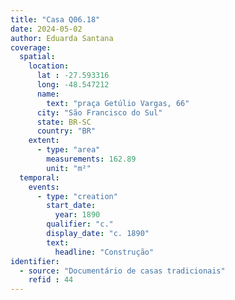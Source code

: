 ```yaml
---
title: "Casa Q06.18"
date: 2024-05-02
author: Eduarda Santana
coverage:
  spatial:
    location:
      lat : -27.593316
      long: -48.547212
      name: 
        text: "praça Getúlio Vargas, 66"
      city: "São Francisco do Sul"
      state: BR-SC
      country: "BR"
    extent:
      - type: "area"
        measurements: 162.89
        unit: "m²"
  temporal:
    events:
      - type: "creation"
        start_date:
          year: 1890
        qualifier: "c."
        display_date: "c. 1890"
        text:
          headline: "Construção"
identifier:
  - source: "Documentário de casas tradicionais"
    refid : 44
---
```


